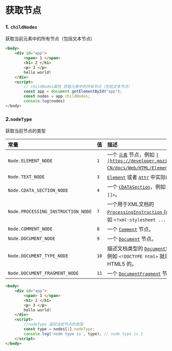 # 获取节点

### 1. `childNodes`

获取当前元素中的所有节点（包括文本节点)

```html
<body>
    <div id="app">
        <span> 1 </span>
        <h1> 2 </h1>
        <p> 3 </p>
        hello world!
    </div>
    <script>
        // childNodes属性 获取元素中的所有节点（包括文本节点）
        const app = document.getElementById("app");
        const nodes = app.childNodes;
        console.log(nodes)
</body>
```



### 2.`nodeType`

获取当前节点的类型

| 常量                               | 值   | 描述                                                         |
| :--------------------------------- | :--- | :----------------------------------------------------------- |
| `Node.ELEMENT_NODE`                | `1`  | 一个 [`元素`](https://developer.mozilla.org/zh-CN/docs/Web/API/Element) 节点，例如 [``](https://developer.mozilla.org/zh-CN/docs/Web/HTML/Element/p) 和 [``](https://developer.mozilla.org/zh-CN/docs/Web/HTML/Element/div)。 |
| `Node.TEXT_NODE`                   | `3`  | [`Element`](https://developer.mozilla.org/zh-CN/docs/Web/API/Element) 或者 [`Attr`](https://developer.mozilla.org/zh-CN/docs/Web/API/Attr) 中实际的 [`文字`](https://developer.mozilla.org/zh-CN/docs/Web/API/Text) |
| `Node.CDATA_SECTION_NODE`          | `4`  | 一个 [`CDATASection`](https://developer.mozilla.org/zh-CN/docs/Web/API/CDATASection)，例如 `<!CDATA[[ … ]]>`。 |
| `Node.PROCESSING_INSTRUCTION_NODE` | `7`  | 一个用于XML文档的 [`ProcessingInstruction` (en-US)](https://developer.mozilla.org/en-US/docs/Web/API/ProcessingInstruction) ，例如 `<?xml-stylesheet ... ?>` 声明。 |
| `Node.COMMENT_NODE`                | `8`  | 一个 [`Comment`](https://developer.mozilla.org/zh-CN/docs/Web/API/Comment) 节点。 |
| `Node.DOCUMENT_NODE`               | `9`  | 一个 [`Document`](https://developer.mozilla.org/zh-CN/docs/Web/API/Document) 节点。 |
| `Node.DOCUMENT_TYPE_NODE`          | `10` | 描述文档类型的 [`DocumentType`](https://developer.mozilla.org/zh-CN/docs/Web/API/DocumentType) 节点。例如 `<!DOCTYPE html>` 就是用于 HTML5 的。 |
| `Node.DOCUMENT_FRAGMENT_NODE`      | `11` | 一个 [`DocumentFragment`](https://developer.mozilla.org/zh-CN/docs/Web/API/DocumentFragment) 节点 |

```html
<body>
    <div id="app">
        <span> 1 </span>
        <h1> 2 </h1>
        <p> 3 </p>
        hello world!
    </div>
    <script>
        //nodeType 返回当前节点的类型
        const type = nodes[1].nodeType;
        console.log('node type is', type); // node type is 1
    </script>
</body>
```


